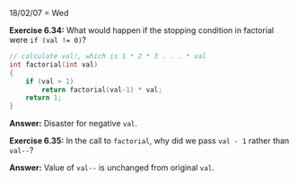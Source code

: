 18/02/07 = Wed

**Exercise 6.34:** What would happen if the stopping condition in factorial were `if (val != 0)`?

```c++
// calculate val!, which is 1 * 2 * 3 . . . * val
int factorial(int val)
{
    if (val > 1)
        return factorial(val-1) * val;
    return 1;
}
```

**Answer:** Disaster for negative `val`. 

**Exercise 6.35:** In the call to `factorial`, why did we pass `val - 1` rather than `val--`?

**Answer:** Value of `val--` is unchanged from original `val`.